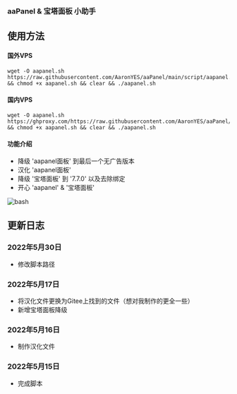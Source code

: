 ### aaPanel & 宝塔面板 小助手

## 使用方法
#### 国外VPS
```
wget -O aapanel.sh https://raw.githubusercontent.com/AaronYES/aaPanel/main/script/aapanel.sh && chmod +x aapanel.sh && clear && ./aapanel.sh
```

#### 国内VPS
```
wget -O aapanel.sh https://ghproxy.com/https://raw.githubusercontent.com/AaronYES/aaPanel/main/script/aapanel.sh && chmod +x aapanel.sh && clear && ./aapanel.sh
```

#### 功能介绍
- 降级 'aapanel面板' 到最后一个无广告版本
- 汉化 'aapanel面板'
- 降级 '宝塔面板' 到 '7.7.0' 以及去除绑定
- 开心 'aapanel' & '宝塔面板'

![bash](https://ghproxy.com/https://raw.githubusercontent.com/AaronYES/aapanel/main/resource/bash.png)

## 更新日志

### 2022年5月30日
- 修改脚本路径

### 2022年5月17日
- 将汉化文件更换为Gitee上找到的文件（想对我制作的更全一些）
- 新增宝塔面板降级

### 2022年5月16日
- 制作汉化文件

### 2022年5月15日
- 完成脚本